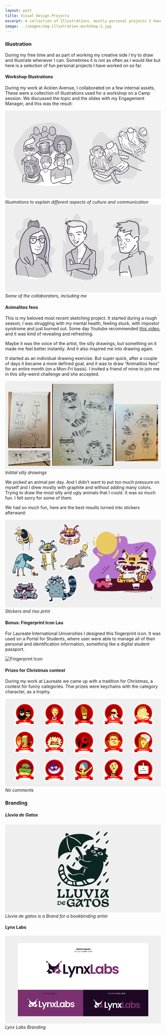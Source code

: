 ```yaml
---
layout: post
title: Visual Design Projects
excerpt: A collection of Illustrations, mostly personal projects I have worked on so far. 
image: ../images/img-illustration-workshop-2.jpg
---
```


### Illustration
During my free time and as part of working my creative side I try to draw and illustrate whenever I can. Sometimes it is not as often as I would like but here is a selection of fun personal projects I have worked on so far. 

#### Workshop Illustrations
During my work at Acklen Avenue, I collaborated on a few internal assets, These were a collection of illustrations used for a workshop on a Camp session. We discussed the topic and the slides with my Engagement Manager, and this was the result: 

![Illustrations for workshop: Various people](../images/img-illustration-workshop-1.jpg)
*Illustrations to explain different aspects of culture and communication*
![Illustrations for workshop: The collaborators](../images/img-illustration-workshop-2.jpg)
*Some of the collaborators, including me*


#### Animalitos feos
This is my beloved most recent sketching project. It started during a rough season, I was struggling with my mental health, feeling stuck, with impostor syndrome and just burned out. 
Some day Youtube recommended [this video](https://youtu.be/kngc8LXYdkc?si=KP9Q9htg8VRQfEuS), and it was kind of revealing and refreshing. 

Maybe it was the voice of the artist, the silly drawings, but something on it made me feel better instantly. And it also inspired me into drawing again. 

It started as an individual drawing exercise. But super quick, after a couple of days it became a more defined goal, and it was to draw “Animalitos feos” for an entire month (on a Mon-Fri basis). 
I invited a friend of mine to join me in this silly-weird challenge and she accepted. 


![Illustrations for contest](../images/img-illustration-animalitos.jpg)
*Initital silly drawings*

We picked an animal per day. And I didn’t want to put too much pressure on myself and I drew mostly with graphite and without adding many colors. Trying to draw the most silly and ugly animals that I could. It was so much fun. I felt sorry for some of them. 

We had so much fun, here are the best results turned into stickers afterward:  

![Illustrations for contest](../images/img-illustration-animalitos-2.jpg)
*Stickers and riso print*

#### Bonus: Fingerprint Icon Lau 
For Laureate International Universities I designed this fingerprint icon. It was used on a Portal for Students, where user were able to manage all of their personal and identification information, something like a digital student passport. 

![Fingerprint Icon](../images/img-fingerprint.jpg)

#### Prizes for Christmas contest 
During my work at Laureate we came up with a tradition for Christmas, a contest for funny categories. Thw prizes were keychains with the category character, as a trophy. 

![Illustrations for contest](../images/img-illustration-prizes.jpg)
*No comments*



### Branding 

##### Lluvia de Gatos

![Luvia de gatos logo](../images/img-lluvia-de-gatos.jpg)
*Lluvia de gatos is a Brand for a bookbinding artist*

#### Lynx Labs

![Lynx logo](../images/img-lynx.jpg)
*Lynx Labs Branding*
